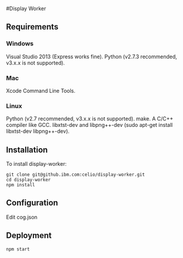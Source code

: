 #Display Worker

## Requirements
### Windows
Visual Studio 2013 (Express works fine).
Python (v2.7.3 recommended, v3.x.x is not supported).
### Mac
Xcode Command Line Tools.
### Linux
Python (v2.7 recommended, v3.x.x is not supported).
make.
A C/C++ compiler like GCC.
libxtst-dev and libpng++-dev (sudo apt-get install libxtst-dev libpng++-dev).

## Installation
To install display-worker:
```
git clone git@github.ibm.com:celio/display-worker.git
cd display-worker
npm install
```
## Configuration
Edit cog.json

## Deployment

```
npm start
```

